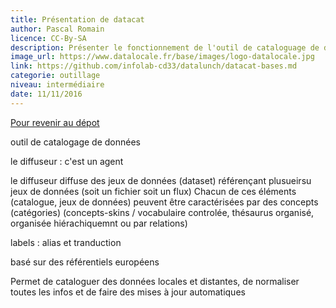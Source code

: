 ```yaml
---
title: Présentation de datacat
author: Pascal Romain
licence: CC-By-SA
description: Présenter le fonctionnement de l'outil de cataloguage de datalocale.
image_url: https://www.datalocale.fr/base/images/logo-datalocale.jpg
link: https://github.com/infolab-cd33/datalunch/datacat-bases.md
categorie: outillage
niveau: intermédiaire
date: 11/11/2016
---
```


[Pour revenir au dépot](http://datalunch.datalocale.fr)

outil de catalogage de données

le diffuseur : c'est un agent

le diffuseur diffuse des jeux de données (dataset) référençant plusueirsu jeux de données (soit un fichier soit un flux)
Chacun de ces éléments (catalogue, jeux de données) peuvent être caractérisées par des concepts (catégories) (concepts-skins / vocabulaire controlée, thésaurus organisé, organisée hiérachiquemnt ou par relations)

labels : alias et tranduction

basé sur des référentiels européens

Permet de cataloguer des données locales et distantes, de normaliser toutes les infos et de faire des mises à jour automatiques
